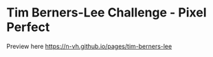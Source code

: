 # **Tim Berners-Lee Challenge** - Pixel Perfect

Preview here https://n-vh.github.io/pages/tim-berners-lee
